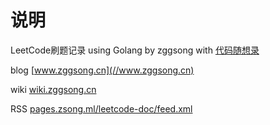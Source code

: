 # 说明

LeetCode刷题记录 using Golang by zggsong with [代码随想录](https://programmercarl.com/)

blog [www.zggsong.cn](//www.zggsong.cn)  

wiki [wiki.zggsong.cn](//wiki.zggsong.cn)

RSS [pages.zsong.ml/leetcode-doc/feed.xml](//pages.zsong.ml/leetcode-doc/feed.xml)  

